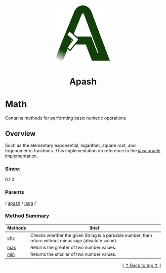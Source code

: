 
<div align='center' id='apash-top'>
  <a href='https://github.com/hastec-fr/apash'>
    <img alt='apash-logo' src='../../../../../assets/apash-logo.svg'/>
  </a>

  # Apash
</div>

# Math

Contains methods for performing basic numeric operations

## Overview

Such as the elementary exponential, logarithm, square root, and trigonometric functions.
This implementation do reference to the [java oracle implementation](https://docs.oracle.com/en/java/javase/21/docs/api/java.base/java/lang/Math.html).

### Since:
0.1.0

### Parents
<!-- apash.parentBegin -->
[](../../../.md) / [apash](../../apash.md) / [lang](../lang.md) / 
<!-- apash.parentEnd -->

### Method Summary
<!-- apash.summaryTableBegin -->
| Methods                  | Brief                                 |
|--------------------------|---------------------------------------|
|[abs](Math/abs.md)|Checks whether the given String is a parsable number, then return without minus sign (absolute value).|
|[max](Math/max.md)|Returns the greater of two number values.|
|[min](Math/min.md)|Returns the smaller of two number values.|
<!-- apash.summaryTableEnd -->



  <div align='right'>[ <a href='#apash-top'>↑ Back to top ↑</a> ]</div>

